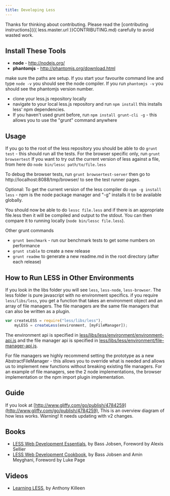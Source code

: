 ```yaml
---
title: Developing Less
---
```


Thanks for thinking about contributing. Please read the [contributing instructions]({{ less.master.url }}CONTRIBUTING.md) carefully to avoid wasted work.

## Install These Tools

* **node** - <http://nodejs.org/>
* **phantomjs** - <http://phantomjs.org/download.html>

make sure the paths are setup. If you start your favourite command line and type `node -v` you should see the node compiler. If you run `phantomjs -v` you should see the phantomjs version number.

* clone your less.js repository locally
* navigate to your local less.js repository and run `npm install` this installs less' npm dependencies.
* If you haven't used grunt before, run `npm install grunt-cli -g` - this allows you to use the "grunt" command anywhere

## Usage

If you go to the root of the less repository you should be able to do `grunt test` - this should run all the tests. For the browser specific only, run `grunt browsertest` If you want to try out the current version of less against a file, from here do `node bin/lessc path/to/file.less`

To debug the browser tests, run `grunt browsertest-server` then go to http://localhost:8088/tmp/browser/ to see the test runner pages.

Optional: To get the current version of the less compiler do `npm -g install less` - npm is the node package manager and "-g" installs it to be available globally.

You should now be able to do `lessc file.less` and if there is an appropriate file.less then it will be compiled and output to the stdout. You can then compare it to running locally (`node bin/lessc file.less`).

Other grunt commands

* `grunt benchmark` - run our benchmark tests to get some numbers on performance
* `grunt stable` to create a new release
* `grunt readme` to generate a new readme.md in the root directory (after each release)

## How to Run LESS in Other Environments

If you look in the libs folder you will see `less`, `less-node`, `less-browser`. The less folder is pure javascript with no environment
specifics. if you require `less/libs/less`, you get a function that takes an environment object and an array of file managers. The file
managers are the same file managers that can also be written as a plugin.

```js
var createLESS = require("less/libs/less"),
    myLESS = createLess(environment, [myFileManager]);
```

The environment api is specified in [less/libs/less/environment/environment-api.js](https://github.com/less/less.js/blob/master/lib/less/environment/environment-api.js)
and the file manager api is specified in [less/libs/less/environment/file-manager-api.js](https://github.com/less/less.js/blob/master/lib/less/environment/file-manager-api.js).

For file managers we highly recommend setting the prototype as a new AbstractFileManager - this allows you to override what is needed and allows us
to implement new functions without breaking existing file managers. For an example of file managers, see the 2 node implementations, the browser implementation or
the npm import plugin implementation.

## Guide

If you look at [http://www.gliffy.com/go/publish/4784259](http://www.gliffy.com/go/publish/4784259),  This is an overview diagram of how less works. Warning! It needs updating with v2 changes.

## Books

* [LESS Web Development Essentials](http://www.packtpub.com/less-web-development-essentials/book), by Bass Jobsen, Foreword by Alexis Sellier
* [LESS Web Development Cookbook](https://www.packtpub.com/web-development/less-web-development-cookbook), by Bass Jobsen and Amin Meyghani, Foreword by Luke Page

## Videos

* [Learning LESS](https://www.packtpub.com/web-development/learning-less-video), by Anthony Killeen
